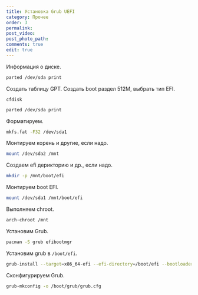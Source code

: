 ```yaml
---
title: Установка Grub UEFI
category: Прочее
order: 3
permalink:
post_video: 
post_photo_path: 
comments: true
edit: true
---
```


Информация о диске.
```bash
parted /dev/sda print
```

Создать таблицу GPT. Создать boot раздел 512M, выбрать тип EFI.
```
cfdisk
```

```bash
parted /dev/sda print
```

Форматируем.
```bash
mkfs.fat -F32 /dev/sda1
```

Монтируем корень и другие, если надо.
```bash
mount /dev/sda2 /mnt
```

Создаем efi дерикторию и др., если надо.
```bash
mkdir -p /mnt/boot/efi
```

Монтируем boot EFI.
```bash
mount /dev/sda1 /mnt/boot/efi
```
Выполняем chroot.
```bash
arch-chroot /mnt
```

Установим Grub.
```bash
pacman -S grub efibootmgr
```

Установим grub в `/boot/efi`.
```bash
grub-install --target=x86_64-efi --efi-directory=/boot/efi --bootloader-id=Arch --force
```

Сконфигурируем Grub.
```bash
grub-mkconfig -o /boot/grub/grub.cfg
```